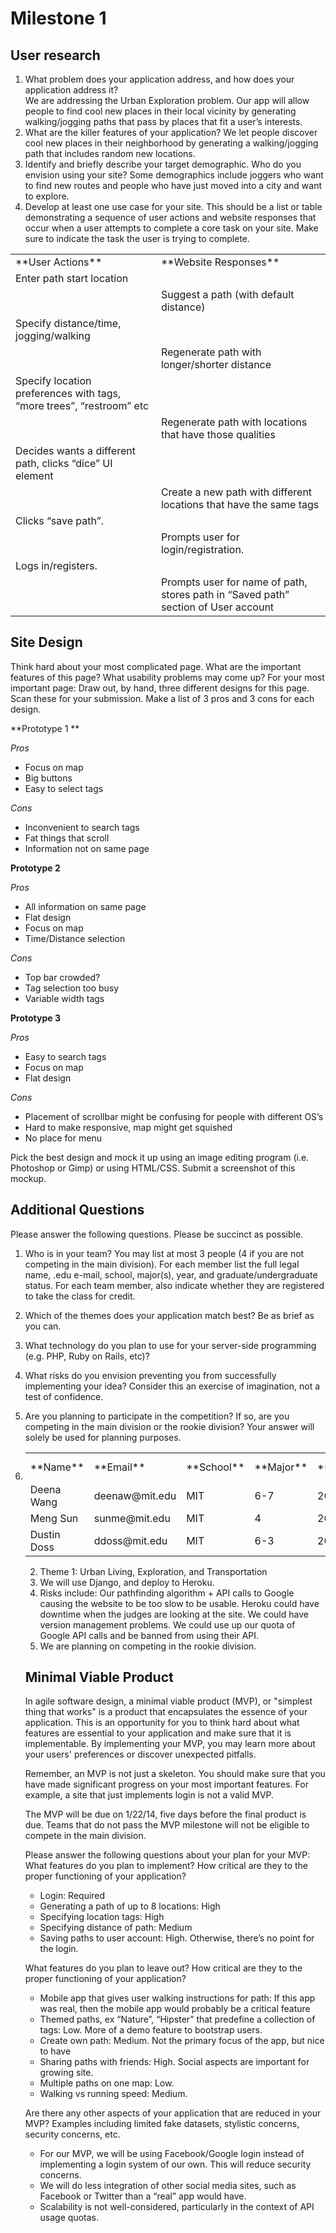 Milestone 1
==================

User research
---------------

1. What problem does your application address, and how does your application address it?  
We are addressing the Urban Exploration problem. Our app will allow people to find cool new places in their local vicinity by generating walking/jogging paths that pass by places that fit a user’s interests.   
2. What are the killer features of your application?
We let people discover cool new places in their neighborhood by generating a walking/jogging path that includes random new locations.
3. Identify and briefly describe your target demographic. Who do you envision using your site?
Some demographics include joggers who want to find new routes and people who have just moved into a city and want to explore.
4. Develop at least one use case for your site. This should be a list or table demonstrating a sequence of user actions and website responses that occur when a user attempts to complete a core task on your site. Make sure to indicate the task the user is trying to complete.

<table>
<tr>
<td>**User Actions**</td>
<td>**Website Responses**</td>
</tr>
<tr><td>Enter path start location</td><td></td></tr>
<tr><td></td><td>Suggest a path (with default distance)</td>
<tr><td>Specify distance/time, jogging/walking</td><td></td></tr>
<tr><td></td><td>Regenerate path with longer/shorter distance</td>
<tr><td>Specify location preferences with tags, “more trees”, “restroom” etc</td><td></td></tr>
<tr><td></td><td>Regenerate path with locations that have those qualities</td>
<tr><td>Decides wants a different path, clicks “dice” UI element </td><td></td></tr>
<tr><td></td><td>Create a new path with different locations that have the same tags</td>
<tr><td>Clicks “save path”.</td><td></td></tr>
<tr><td></td><td>Prompts user for login/registration. </td>
<tr><td>Logs in/registers.</td><td></td></tr>
<tr><td></td><td>Prompts user for name of path, stores path in “Saved path” section of User account</td>
</table>



Site Design
--------------------
Think hard about your most complicated page. What are the important features of this page? What usability problems may come up? For your most important page:
Draw out, by hand, three different designs for this page. Scan these for your submission. 
Make a list of 3 pros and 3 cons for each design.

**Prototype 1 **

*Pros*
- Focus on map
- Big buttons
- Easy to select tags

*Cons*
- Inconvenient to search tags
- Fat things that scroll
- Information not on same page

**Prototype 2** 

*Pros*
- All information on same page
- Flat design
- Focus on map
- Time/Distance selection

*Cons*
- Top bar crowded?
- Tag selection too busy
- Variable width tags


**Prototype 3**

*Pros*
- Easy to search tags
- Focus on map
- Flat design

*Cons*
- Placement of scrollbar might be confusing for people with different OS’s
- Hard to make responsive, map might get squished
- No place for menu

Pick the best design and mock it up using an image editing program (i.e. Photoshop or Gimp) or using HTML/CSS. Submit a screenshot of this mockup.


Additional Questions
---------------
Please answer the following questions. Please be succinct as possible.
1. Who is in your team? You may list at most 3 people (4 if you are not competing in the main division). For each member list the full legal name, .edu e-mail, school, major(s), year, and graduate/undergraduate status. For each team member, also indicate whether they are registered to take the class for credit.
2. Which of the themes does your application match best? Be as brief as you can.
3. What technology do you plan to use for your server-side programming (e.g. PHP, Ruby on Rails, etc)?
4. What risks do you envision preventing you from successfully implementing your idea? Consider this an exercise of imagination, not a test of confidence.
5. Are you planning to participate in the competition? If so, are you competing in the main division or the rookie division? Your answer will solely be used for planning purposes.


1. <table>
<tr>
<td>**Name**</td>
<td>**Email**</td>
<td>**School**</td>
<td>**Major**</td>
<td>**Year**</td>
<td>**U/G?**</td>
</tr><tr>
<td>Deena Wang</td>
<td>deenaw@mit.edu</td>
<td>MIT</td>
<td>6-7</td>
<td>2014</td>
<td>U</td>
</tr><tr>
<td>Meng Sun</td>
<td>sunme@mit.edu</td>
<td>MIT</td>
<td>4</td>
<td>2016</td>
<td>G</td>
</tr><tr>
<td>Dustin Doss</td>
<td>ddoss@mit.edu</td>
<td>MIT</td>
<td>6-3</td>
<td>2017</td>
<td>U</td>
</tr>
</table>

2. Theme 1: Urban Living, Exploration, and Transportation
3. We will use Django, and deploy to Heroku.
4. Risks include: 
Our pathfinding algorithm + API calls to Google causing the website to be too slow to be usable. Heroku could have downtime when the judges are looking at the site. We could have version management problems. We could use up our quota of Google API calls and be banned from using their API.
5. We are planning on competing in the rookie division.

Minimal Viable Product
-----------------------
In agile software design, a minimal viable product (MVP), or "simplest thing that works" is a product that encapsulates the essence of your application. This is an opportunity for you to think hard about what features are essential to your application and make sure that it is implementable. By implementing your MVP, you may learn more about your users' preferences or discover unexpected pitfalls.

Remember, an MVP is not just a skeleton. You should make sure that you have made significant progress on your most important features. For example, a site that just implements login is not a valid MVP.

The MVP will be due on 1/22/14, five days before the final product is due. Teams that do not pass the MVP milestone will not be eligible to compete in the main division.

Please answer the following questions about your plan for your MVP:
What features do you plan to implement? How critical are they to the proper functioning of your application?

- Login:      Required  
- Generating a path of up to 8 locations: High  
- Specifying location tags: High  
- Specifying distance of path: Medium  
- Saving paths to user account: High. Otherwise, there’s no point for the login.

What features do you plan to leave out? How critical are they to the proper functioning of your application?

- Mobile app that gives user walking instructions for path: If this app was real, then the mobile app would probably be a critical feature  
- Themed paths, ex “Nature”, “Hipster” that predefine a collection of tags: Low. More of a demo feature to bootstrap users.  
- Create own path: Medium. Not the primary focus of the app, but nice to have  
- Sharing paths with friends: High. Social aspects are important for growing site.  
- Multiple paths on one map: Low.  
- Walking vs running speed: Medium.

Are there any other aspects of your application that are reduced in your MVP? Examples including limited fake datasets, stylistic concerns, security concerns, etc.

- For our MVP, we will be using Facebook/Google login instead of implementing a login system of our own. This will reduce security concerns.
- We will do less integration of other social media sites, such as Facebook or Twitter than a “real” app would have.
- Scalability is not well-considered, particularly in the context of API usage quotas. 

